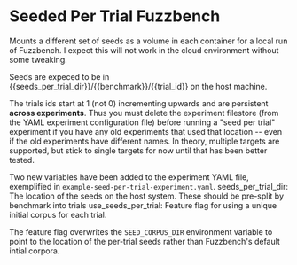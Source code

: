 # Seeded Per Trial Fuzzbench

Mounts a different set of seeds as a volume in each container for a local run of Fuzzbench. I expect this will not work in the cloud environment without some tweaking.

Seeds are expeced to be in {{seeds\_per\_trial\_dir}}/{{benchmark}}/{{trial\_id}} on the host machine.

The trials ids start at 1 (not 0) incrementing upwards and are persistent **across experiments**. Thus you must delete the experiment filestore (from the YAML experiment configuration file) before running a "seed per trial" experiment if you have any old experiments that used that location -- even if the old experiments have different names. In theory, multiple targets are supported, but stick to single targets for now until that has been better tested.

Two new variables have been added to the experiment YAML file, exemplified in `example-seed-per-trial-experiment.yaml`.
seeds\_per\_trial\_dir: The location of the seeds on the host system. These should be pre-split by benchmark into trials
use\_seeds\_per\_trial: Feature flag for using a unique initial corpus for each trial.

The feature flag overwrites the `SEED_CORPUS_DIR` environment variable to point to the location of the per-trial seeds rather than Fuzzbench's default intial corpora.
